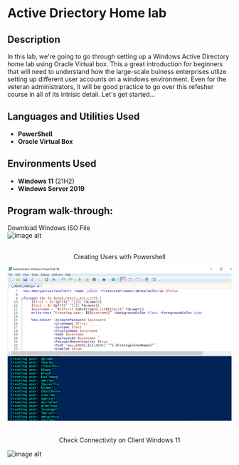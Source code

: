 <h1>Active Driectory Home lab</h1>



<h2>Description</h2>
In this lab, we're going to go through setting up a Windows Active Directory home lab using Oracle Virtual box. This a great introduction for beginners that will need to understand how the large-scale buiness enterprises utlize setting up different user accounts on a windows environment. Even for the veteran administrators, it will be good practice to go over this refesher course in all of its intrisic detail. Let's get started... 
<br />


<h2>Languages and Utilities Used</h2>

- <b>PowerShell</b> 
- <b>Oracle Virtual Box</b>

<h2>Environments Used </h2>

- <b>Windows 11</b> (21H2)
- <b>Windows Server 2019 </b>
<h2>Program walk-through:</h2>

<p align="center">

 Download Windows ISO File<br/>
 ![image alt]("")
<br />
<br />

<p align="center">
 Creating Users with Powershell<br>
 
![image alt](https://github.com/Light89byte/ActiveDirectoryLab/blob/a279c24bf5eda9a0898d14e5cc318c989b0921df/Capture.PNG)
<br />
<br />

<p align="center">
 Check Connectivity on Client Windows 11 <br>
 
![image alt](https://imgur.com/xHMwkBc)
<br />
<br />

<!--
 ```diff
- text in red
+ text in green
! text in orange
# text in gray
@@ text in purple (and bold)@@
```
--!>

